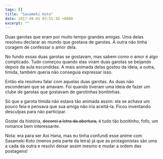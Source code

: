 ```yaml
---
tags: []
title: "Sasameki Koto"
date: 2017-08-01 03:51:38 +0000
excerpt: ""
---
```


Duas garotas que eram por muito tempo grandes amigas. Uma delas resolveu declarar ao mundo que gostava de garotas. A outra não tinha coragem de confessar o amor dela.

No fundo essas duas garotas se gostavam, mas sabem como o amor é algo complicado. Tudo começou quando elas viram duas garotas se beijando depois da aula escondidas. A mais animada delas gostou da ideia, a outra, tímida, também queria não conseguia expressar isso.

Então ela resolveu falar com aquelas duas garotas. As duas não esconderam que se amavam. Foi quando tiveram uma ideia de fazer um clube de garotas que gostavam de garotinhas bonitinhas.

Só que a garota tímida não estava tão animada assim: ela se achava um pouco feia e pensava que sua amiga não iria aceitá-la. Ficou inventando desculpas para não participar.

Gostei da história, <strike>decorei a letra da abertura,</strike> é tudo tão bonitinho, fofo, um romance bem interessante.

Nota: era para ser Aoi Hana, mas eu tinha confundi esse anime com Sasameki Koto (menos pela parte da letra) já que as protagonistas são uma a cada da outra e resolvi deixar assim mesmo e mudar a ordem das postagens!
